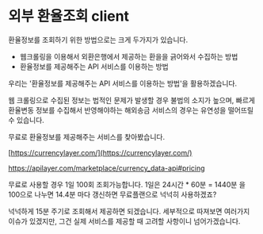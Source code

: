 외부 환율조회 client
====

환율정보를 조회하기 위한 방법으로는 크게 두가지가 있습니다.

* 웹크롤링을 이용해서 외환은행에서 제공하는 환을을 긁어와서 수집하는 방법
* 환율정보를 제공해주는 API 서비스를 이용하는 방법

우리는 '환율정보를 제공해주는 API 서비스를 이용하는 방법'을 활용하겠습니다.

웹 크롤링으로 수집된 정보는 법적인 문제가 발생할 경우 불법의 소지가 높으며, 빠르게 환율변동 정보를 수집해서 반영해야하는 해외송금 서비스의 경우는 유연성을 떨어뜨릴 수 있습니다.

무료로 환율정보를 제공해주는 서비스를 찾아봤습니다.

[https://currencylayer.com/](https://currencylayer.com/)

https://apilayer.com/marketplace/currency_data-api#pricing

무료로 사용할 경우 1일 100회 조회가능합니다.
1일은 24시간 * 60분 = 1440분 을 100으로 나누면 14.4분 마다 갱신하면 무료플랜으로 넉넉히 사용하겠죠?

넉넉하게 15분 주기로 조회해서 제공하면 되겠습니다.
세부적으로 따져보면 여러가지 이슈가 있겠지만, 그건 실제 서비스를 제공할 때 고려할 사항이니 넘어가겠습니다.